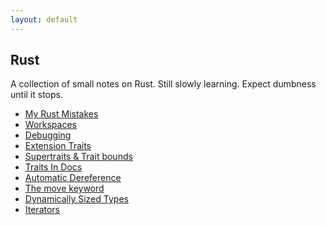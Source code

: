 ```yaml
---
layout: default
---
```


## Rust

A collection of small notes on Rust. Still slowly learning. Expect dumbness until it stops.

 * [My Rust Mistakes](./MyMistakes.md)
 * [Workspaces](./Workspaces.md)
 * [Debugging](./Debugging.md)
 * [Extension Traits](./ExtensionTraits.md)
 * [Supertraits & Trait bounds](./SuperTraits.md)
 * [Traits In Docs](./AutoBlanketImpls.md)
 * [Automatic Dereference](./AutoDeref.md)
 * [The move keyword](./movekwd.md)
 * [Dynamically Sized Types](./DST.md)
 * [Iterators](./IterTraits.md)

[removedFeaturesFaq]: https://github.com/rust-lang/rust/issues/4632